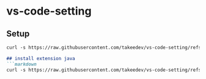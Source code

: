 # vs-code-setting

## Setup
```markdown
curl -s https://raw.githubusercontent.com/takeedev/vs-code-setting/refs/heads/main/install.sh | /usr/bin/env sh

## install extension java
```markdown
curl -s https://raw.githubusercontent.com/takeedev/vs-code-setting/refs/heads/main/extensions/java/install-extension-java.sh | /usr/bin/env sh